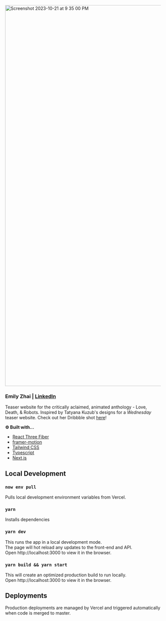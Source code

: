 <img width="1230" alt="Screenshot 2023-10-21 at 9 35 00 PM" src="https://github.com/ezhai24/love-death-robots/assets/15952697/32303b7d-0c70-47c6-a821-37376ffc44e7">

### Emily Zhai | [LinkedIn](https://www.linkedin.com/in/emily-zhai-b7b32a103/)
Teaser website for the critically aclaimed, animated anthology - Love, Death, & Robots. Inspired by Tatyana Kuzub's designs for a _Wednesday_ teaser website. Check out her Dribbble shot [here](https://dribbble.com/shots/20188292-Wednesday-Addams)!

**⚙️ Built with...**
- [React Three Fiber](https://docs.pmnd.rs/react-three-fiber/getting-started/introduction)
- [framer-motion](https://www.framer.com/motion/)
- [Tailwind CSS](https://tailwindcss.com/)
- [Typescript](https://www.typescriptlang.org/)
- [Next.js](https://nextjs.org/)

## Local Development
### `now env pull`
Pulls local development environment variables from Vercel.

### `yarn`
Installs dependencies

### `yarn dev`
This runs the app in a local development mode.  
The page will hot reload any updates to the front-end and API.  
Open http://localhost:3000 to view it in the browser.

### `yarn build && yarn start`
This will create an optimized production build to run locally.  
Open http://localhost:3000 to view it in the browser.

## Deployments
Production deployments are managed by Vercel and triggered automatically when code is merged to master.
